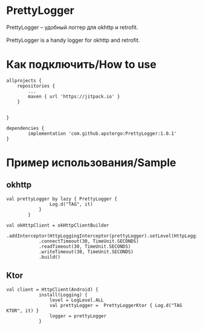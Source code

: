 # PrettyLogger
PrettyLogger – удобный логгер для okhttp и retrofit.
<br/>
<br/>
PrettyLogger is a handy logger for okhttp and retrofit.
<br/>
# Как подключить/How to use #
```
allprojects {
	repositories {
		...
		maven { url 'https://jitpack.io' }
	}


}

dependencies {
        implementation 'com.github.apstergo:PrettyLogger:1.0.1'
}
```
# Пример использования/Sample #

## okhttp ##

```
val prettyLogger by lazy { PrettyLogger {
                Log.d("TAG", it)
            }
        }

val okHttpClient = okHttpClientBuilder
            .addInterceptor(HttpLoggingInterceptor(prettyLogger).setLevel(HttpLoggingInterceptor.Level.BODY))
            .connectTimeout(30, TimeUnit.SECONDS)
            .readTimeout(30, TimeUnit.SECONDS)
            .writeTimeout(30, TimeUnit.SECONDS)
            .build()
```

 ## Ktor ##

```
val client = HttpClient(Android) {
            install(Logging) {
                level = LogLevel.ALL
                val prettyLogger =  PrettyLoggerKtor { Log.d("TAG KTOR", it) }
                logger = prettyLogger
            }
```
